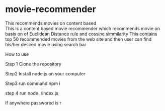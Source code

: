 # movie-recommender
This recommends movies on content based  
This is a content based movie recommender which recommends movie on basis on of Euclidean Distance rule and cossine simmilarity
This contains top 50 recommended movies from the web site and then user can find his/her desired movie using search bar

How to use 

Step 1
  Clone the repository
  
 Step2
  Install node js on your computer
  
 Step3
  run command npm i
  
  step 4
   run node ./index.js
   
  If anywhere passwored is r
